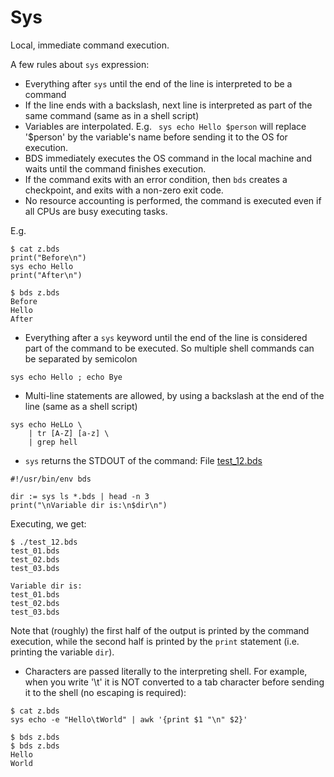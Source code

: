 # Sys 
Local, immediate command execution.  

A few rules about `sys` expression:

* Everything after `sys` until the end of the line is interpreted to be a command
* If the line ends with a backslash, next line is interpreted as part of the same command (same as in a shell script)
* Variables are interpolated. E.g. ` sys echo Hello $person` will replace '$person' by the variable's name before sending it to the OS for execution.
* BDS immediately executes the OS command in the local machine and waits until the command finishes execution.
* If the command exits with an error condition, then `bds` creates a checkpoint, and exits with a non-zero exit code.
* No resource accounting is performed, the command is executed even if all CPUs are busy executing tasks.

E.g.
```
$ cat z.bds
print("Before\n")
sys echo Hello
print("After\n")

$ bds z.bds
Before
Hello
After
```

* Everything after a `sys` keyword until the end of the line is considered part of the command to be executed. So multiple shell commands can be separated by semicolon
```
sys echo Hello ; echo Bye
```

* Multi-line statements are allowed, by using a backslash at the end of the line (same as a shell script)
```
sys echo HeLLo \
	| tr [A-Z] [a-z] \
	| grep hell
```

* `sys` returns the STDOUT of the command: File <a href="bds/test_12.bds">test_12.bds</a>
```
#!/usr/bin/env bds

dir := sys ls *.bds | head -n 3
print("\nVariable dir is:\n$dir\n")
```

Executing, we get:
```
$ ./test_12.bds 
test_01.bds
test_02.bds
test_03.bds

Variable dir is:
test_01.bds
test_02.bds
test_03.bds
```
Note that (roughly) the first half of the output is printed by the command execution, while the second half is printed by the `print` statement (i.e. printing the variable `dir`).

* Characters are passed literally to the interpreting shell. 
For example, when you write '\t' it is NOT converted to a tab character before sending it to the shell (no escaping is required):
```
$ cat z.bds
sys echo -e "Hello\tWorld" | awk '{print $1 "\n" $2}'

$ bds z.bds
$ bds z.bds
Hello
World

```

